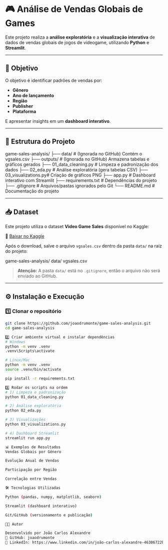 # 🎮 Análise de Vendas Globais de Games

Este projeto realiza a **análise exploratória** e a **visualização interativa** de dados de vendas globais de jogos de videogame, utilizando **Python** e **Streamlit**.

---

## 📌 Objetivo
O objetivo é identificar padrões de vendas por:
- **Gênero**
- **Ano de lançamento**
- **Região**
- **Publisher**
- **Plataforma**

E apresentar insights em um **dashboard interativo**.

---

## 📂 Estrutura do Projeto

game-sales-analysis/
├── data/ # (Ignorada no GitHub) Contém o vgsales.csv
├── outputs/ # (Ignorada no GitHub) Armazena tabelas e gráficos gerados
├── 01_data_cleaning.py # Limpeza e padronização dos dados
├── 02_eda.py # Análise exploratória (gera tabelas CSV)
├── 03_visualizations.py# Criação de gráficos PNG
├── app.py # Dashboard interativo com Streamlit
├── requirements.txt # Dependências do projeto
├── .gitignore # Arquivos/pastas ignorados pelo Git
└── README.md # Documentação do projeto

---

## 📥 Dataset

Este projeto utiliza o dataset **Video Game Sales** disponível no Kaggle:

🔗 [Baixar no Kaggle](https://www.kaggle.com/datasets/gregorut/videogamesales)

Após o download, salve o arquivo `vgsales.csv` dentro da pasta `data/` na raiz do projeto:

game-sales-analysis/
data/
vgsales.csv

> **Atenção:** A pasta `data/` está no `.gitignore`, então o arquivo não será enviado ao GitHub.

---

## ⚙️ Instalação e Execução

### 1️⃣ Clonar o repositório
```bash
git clone https://github.com/joaodrumonte/game-sales-analysis.git
cd game-sales-analysis

2️⃣ Criar ambiente virtual e instalar dependências
# Windows
python -m venv .venv
.venv\Scripts\activate

# Linux/Mac
python -m venv .venv
source .venv/bin/activate

pip install -r requirements.txt

3️⃣ Rodar os scripts na ordem
# 1) Limpeza e padronização
python 01_data_cleaning.py

# 2) Análise exploratória
python 02_eda.py

# 3) Visualizações
python 03_visualizations.py

# 4) Dashboard Streamlit
streamlit run app.py

📊 Exemplos de Resultados
Vendas Globais por Gênero

Evolução Anual de Vendas

Participação por Região

Correlação entre Vendas

🛠️ Tecnologias Utilizadas

Python (pandas, numpy, matplotlib, seaborn)

Streamlit (dashboard interativo)

Git/GitHub (versionamento e publicação)

👨‍💻 Autor

Desenvolvido por João Carlos Alexandre
🔗 GitHub: joaodrumonte
🔗 LinkedIn: https://www.linkedin.com/in/joão-carlos-alexandre-46306722b
